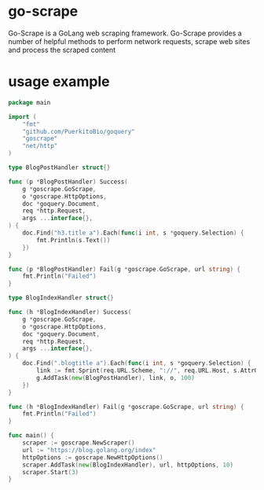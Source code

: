# go-scrape
Go-Scrape is a GoLang web scraping framework. Go-Scrape provides a number of helpful methods to perform network requests, scrape web sites and process the scraped content

# usage example
```go
package main

import (
	"fmt"
	"github.com/PuerkitoBio/goquery"
	"goscrape"
	"net/http"
)

type BlogPostHandler struct{}

func (p *BlogPostHandler) Success(
	g *goscrape.GoScrape,
	o *goscrape.HttpOptions,
	doc *goquery.Document,
	req *http.Request,
	args ...interface{},
) {
	doc.Find("h3.title a").Each(func(i int, s *goquery.Selection) {
		fmt.Println(s.Text())
	})
}

func (p *BlogPostHandler) Fail(g *goscrape.GoScrape, url string) {
	fmt.Println("Failed")
}

type BlogIndexHandler struct{}

func (h *BlogIndexHandler) Success(
	g *goscrape.GoScrape,
	o *goscrape.HttpOptions,
	doc *goquery.Document,
	req *http.Request,
	args ...interface{},
) {
	doc.Find(".blogtitle a").Each(func(i int, s *goquery.Selection) {
		link := fmt.Sprint(req.URL.Scheme, "://", req.URL.Host, s.AttrOr("href", ""))
		g.AddTask(new(BlogPostHandler), link, o, 100)
	})
}

func (h *BlogIndexHandler) Fail(g *goscrape.GoScrape, url string) {
	fmt.Println("Failed")
}

func main() {
	scraper := goscrape.NewScraper()
	url := "https://blog.golang.org/index"
	httpOptions := goscrape.NewHttpOptions()
	scraper.AddTask(new(BlogIndexHandler), url, httpOptions, 10)
	scraper.Start(3)
}
```

